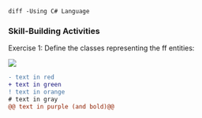   ```diff -Using C# Language```
<h3> Skill-Building Activities </h3>
<p>Exercise 1: Define the classes representing the ff entities:</p>


<img src="https://raw.githubusercontent.com/noviediano22/Novie_Diano/main/Capture.PNG">

  ```diff
- text in red
+ text in green
! text in orange
# text in gray
@@ text in purple (and bold)@@
```
